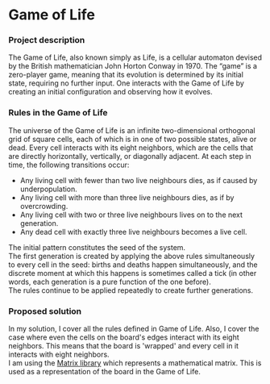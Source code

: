 # Game of Life

### Project description
The Game of Life, also known simply as Life, is a cellular automaton devised by the British mathematician John Horton Conway in 1970. The “game” is a zero-player game, meaning that its evolution is determined by its initial state, requiring no further input. One interacts with the Game of Life by creating an initial configuration and observing how it evolves.

### Rules in the Game of Life
The universe of the Game of Life is an infinite two-dimensional orthogonal grid of square cells, each of which is in one of two possible states, alive or dead.
Every cell interacts with its eight neighbors, which are the cells that are directly horizontally, vertically, or diagonally adjacent.
At each step in time, the following transitions occur: <br>
  - Any living cell with fewer than two live neighbours dies, as if caused by underpopulation. <br>
  - Any living cell with more than three live neighbours dies, as if by overcrowding. <br>
  - Any living cell with two or three live neighbours lives on to the next generation.<br>
  - Any dead cell with exactly three live neighbours becomes a live cell.

The initial pattern constitutes the seed of the system. <br>
The first generation is created by applying the above rules simultaneously to every cell in the seed: births and deaths happen simultaneously, and the discrete moment at which this happens is sometimes called a tick (in other words, each generation is a pure function of the one before).<br>
The rules continue to be applied repeatedly to create further generations.

### Proposed solution
In my solution, I cover all the rules defined in Game of Life. 
Also, I cover the case where even the cells on the board's edges interact with its eight neighbors. This means 
that the board is 'wrapped' and every cell in it interacts with eight neighbors. <br>
I am using the [Matrix library](https://ruby-doc.org/stdlib-2.5.1/libdoc/matrix/rdoc/Matrix.html) which represents a mathematical matrix. This 
is used as a representation of the board in the Game of Life.
